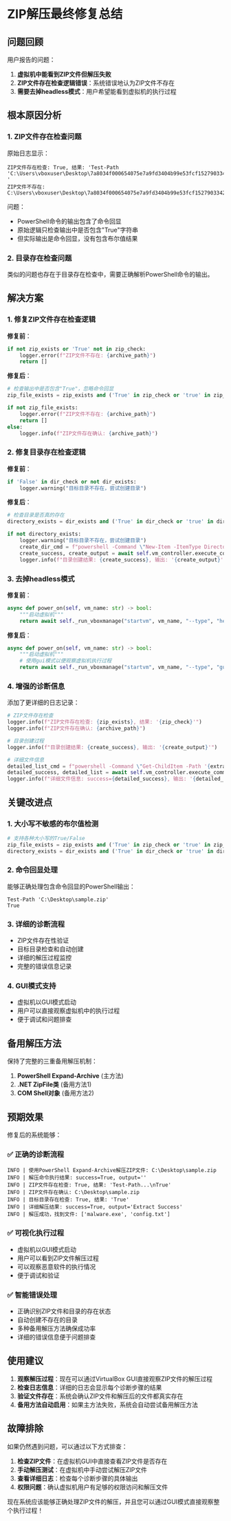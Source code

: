 # ZIP解压最终修复总结

## 问题回顾

用户报告的问题：
1. **虚拟机中能看到ZIP文件但解压失败**
2. **ZIP文件存在检查逻辑错误**：系统错误地认为ZIP文件不存在
3. **需要去掉headless模式**：用户希望能看到虚拟机的执行过程

## 根本原因分析

### 1. ZIP文件存在检查问题

原始日志显示：
```
ZIP文件存在检查: True, 结果: 'Test-Path 'C:\Users\vboxuser\Desktop\7a8034f000654075e7a9fd3404b99e53fcf1527903342b757e12f860fddd9513.zip'
'
ZIP文件不存在: C:\Users\vboxuser\Desktop\7a8034f000654075e7a9fd3404b99e53fcf1527903342b757e12f860fddd9513.zip
```

问题：
- PowerShell命令的输出包含了命令回显
- 原始逻辑只检查输出中是否包含"True"字符串
- 但实际输出是命令回显，没有包含布尔值结果

### 2. 目录存在检查问题

类似的问题也存在于目录存在检查中，需要正确解析PowerShell命令的输出。

## 解决方案

### 1. 修复ZIP文件存在检查逻辑

**修复前**：
```python
if not zip_exists or 'True' not in zip_check:
    logger.error(f"ZIP文件不存在: {archive_path}")
    return []
```

**修复后**：
```python
# 检查输出中是否包含"True"，忽略命令回显
zip_file_exists = zip_exists and ('True' in zip_check or 'true' in zip_check.lower())

if not zip_file_exists:
    logger.error(f"ZIP文件不存在: {archive_path}")
    return []
else:
    logger.info(f"ZIP文件存在确认: {archive_path}")
```

### 2. 修复目录存在检查逻辑

**修复前**：
```python
if 'False' in dir_check or not dir_exists:
    logger.warning("目标目录不存在，尝试创建目录")
```

**修复后**：
```python
# 检查目录是否真的存在
directory_exists = dir_exists and ('True' in dir_check or 'true' in dir_check.lower())

if not directory_exists:
    logger.warning("目标目录不存在，尝试创建目录")
    create_dir_cmd = f"powershell -Command \"New-Item -ItemType Directory -Path '{extract_to}' -Force\""
    create_success, create_output = await self.vm_controller.execute_command_in_vm(...)
    logger.info(f"目录创建结果: {create_success}, 输出: '{create_output}'")
```

### 3. 去掉headless模式

**修复前**：
```python
async def power_on(self, vm_name: str) -> bool:
    """启动虚拟机"""
    return await self._run_vboxmanage("startvm", vm_name, "--type", "headless")
```

**修复后**：
```python
async def power_on(self, vm_name: str) -> bool:
    """启动虚拟机"""
    # 使用gui模式以便观察虚拟机执行过程
    return await self._run_vboxmanage("startvm", vm_name, "--type", "gui")
```

### 4. 增强的诊断信息

添加了更详细的日志记录：

```python
# ZIP文件存在检查
logger.info(f"ZIP文件存在检查: {zip_exists}, 结果: '{zip_check}'")
logger.info(f"ZIP文件存在确认: {archive_path}")

# 目录创建过程
logger.info(f"目录创建结果: {create_success}, 输出: '{create_output}'")

# 详细文件信息
detailed_list_cmd = f"powershell -Command \"Get-ChildItem -Path '{extract_to}' -File | Select-Object Name, Length, LastWriteTime\""
detailed_success, detailed_list = await self.vm_controller.execute_command_in_vm(...)
logger.info(f"详细文件信息: success={detailed_success}, 输出: '{detailed_list}'")
```

## 关键改进点

### 1. 大小写不敏感的布尔值检测

```python
# 支持各种大小写的True/False
zip_file_exists = zip_exists and ('True' in zip_check or 'true' in zip_check.lower())
directory_exists = dir_exists and ('True' in dir_check or 'true' in dir_check.lower())
```

### 2. 命令回显处理

能够正确处理包含命令回显的PowerShell输出：
```
Test-Path 'C:\Desktop\sample.zip'
True
```

### 3. 详细的诊断流程

- ZIP文件存在性验证
- 目标目录检查和自动创建
- 详细的解压过程监控
- 完整的错误信息记录

### 4. GUI模式支持

- 虚拟机以GUI模式启动
- 用户可以直接观察虚拟机中的执行过程
- 便于调试和问题排查

## 备用解压方法

保持了完整的三重备用解压机制：

1. **PowerShell Expand-Archive** (主方法)
2. **.NET ZipFile类** (备用方法1)
3. **COM Shell对象** (备用方法2)

## 预期效果

修复后的系统能够：

### ✅ 正确的诊断流程
```
INFO | 使用PowerShell Expand-Archive解压ZIP文件: C:\Desktop\sample.zip
INFO | 解压命令执行结果: success=True, output=''
INFO | ZIP文件存在检查: True, 结果: 'Test-Path...\nTrue'
INFO | ZIP文件存在确认: C:\Desktop\sample.zip
INFO | 目标目录存在检查: True, 结果: 'True'
INFO | 详细解压结果: success=True, output='Extract Success'
INFO | 解压成功，找到文件: ['malware.exe', 'config.txt']
```

### ✅ 可视化执行过程
- 虚拟机以GUI模式启动
- 用户可以看到ZIP文件解压过程
- 可以观察恶意软件的执行情况
- 便于调试和验证

### ✅ 智能错误处理
- 正确识别ZIP文件和目录的存在状态
- 自动创建不存在的目录
- 多种备用解压方法确保成功率
- 详细的错误信息便于问题排查

## 使用建议

1. **观察解压过程**：现在可以通过VirtualBox GUI直接观察ZIP文件的解压过程
2. **检查日志信息**：详细的日志会显示每个诊断步骤的结果
3. **验证文件存在**：系统会确认ZIP文件和解压后的文件都真实存在
4. **备用方法自动启用**：如果主方法失败，系统会自动尝试备用解压方法

## 故障排除

如果仍然遇到问题，可以通过以下方式排查：

1. **检查ZIP文件**：在虚拟机GUI中直接查看ZIP文件是否存在
2. **手动解压测试**：在虚拟机中手动尝试解压ZIP文件
3. **查看详细日志**：检查每个诊断步骤的具体输出
4. **权限问题**：确认虚拟机用户有足够的权限访问和解压文件

现在系统应该能够正确处理ZIP文件的解压，并且您可以通过GUI模式直接观察整个执行过程！
